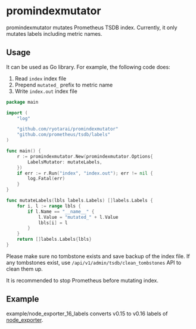 # promindexmutator

promindexmutator mutates Prometheus TSDB index. Currently, it only mutates labels including metric names.

## Usage

It can be used as Go library. For example, the following code does:

1. Read `index` index file
2. Prepend `mutated_` prefix to metric name
3. Write `index.out` index file

```go
package main

import (
	"log"

	"github.com/ryotarai/promindexmutator"
	"github.com/prometheus/tsdb/labels"
)

func main() {
	r := promindexmutator.New(promindexmutator.Options{
		LabelsMutator: mutateLabels,
	})
	if err := r.Run("index", "index.out"); err != nil {
		log.Fatal(err)
	}
}

func mutateLabels(lbls labels.Labels) []labels.Labels {
	for i, l := range lbls {
		if l.Name == "__name__" {
            l.Value = "mutated_" + l.Value
			lbls[i] = l
		}
	}
	return []labels.Labels{lbls}
}
```

Please make sure no tombstone exists and save backup of the index file.
If any tombstones exist, use `/api/v1/admin/tsdb/clean_tombstones` API to clean them up.

It is recommended to stop Prometheus before mutating index.

## Example

example/node_exporter_16_labels converts v0.15 to v0.16 labels of [node_exporter](https://github.com/prometheus/node_exporter).
